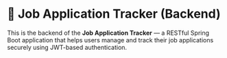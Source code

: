 # 📌 Job Application Tracker (Backend)

This is the backend of the **Job Application Tracker** — a RESTful Spring Boot application that helps users manage and track their job applications securely using JWT-based authentication.
